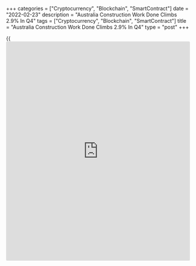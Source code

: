 +++
categories = ["Cryptocurrency", "Blockchain", "SmartContract"]
date = "2022-02-23"
description = "Australia Construction Work Done Climbs 2.9% In Q4"
tags = ["Cryptocurrency", "Blockchain", "SmartContract"]
title = "Australia Construction Work Done Climbs 2.9% In Q4"
type = "post"
+++

{{<iframe id="large-banner" src="https://www.bounty.group/#slide=23.0" width="100%" height="600" scrolling="no" style="border: 0px solid rgb(216, 221, 230); border-radius: 3px;">}}

The value of construction work done in Australia was up a seasonally
adjusted 2.9 percent on quarter in the fourth quarter of 2021, the
Australian Bureau of Statistics said on Wednesday - coming in at
A$53.463 billion.

That beat expectations for an increase of 2.5 percent following the 0.3
percent contraction in the three months prior.

Building work done fell 1.3 percent on quarter to A$30.398 billion,
while engineering work done rose 0.7 percent on quarter to A$23.065
billion.

Residential building work was up 1.3 percent on quarter and residential
building work dropped 2.9 percent.

For comments and feedback [contact](https://www.playgroundfx.com/contact/): editorial@rtt[news](https://www.letsplayfx.com/blog/forex-news-website/).com

[Economic News][1]

 **What parts of the world are seeing the best (and worst) economic
performances lately? Click[here][2] to check out our [Econ Scorecard][2]
and find out! See up-to-the-moment [ranking](https://www.playgroundfx.com/blog/crypto-exchange-ranking/)s for the best and worst
performers in [GDP][2], [unemployment rate][3], [inflation][4] and much
more.**

   1. www.rtt[news](https://www.letsplayfx.com/blog/forex-news-website/).com/Content/EconomicNews.aspx
   2. www.rtt[news](https://www.letsplayfx.com/blog/forex-news-website/).com/economic-scorecard/world-rank/GDP/highest-performance.aspx
   3. www.rtt[news](https://www.letsplayfx.com/blog/forex-news-website/).com/economic-scorecard/world-rank/unemployment-rate/lowest-performance.aspx
   4. www.rtt[news](https://www.letsplayfx.com/blog/forex-news-website/).com/economic-scorecard/world-rank/CPI/highest-performance.aspx